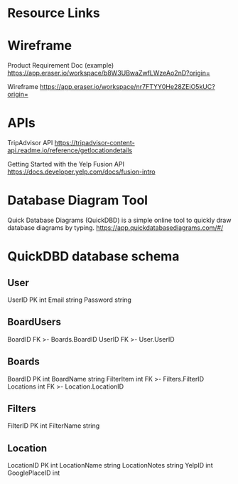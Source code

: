 # Resource Links

Wireframe
=========

Product Requirement Doc (example)
https://app.eraser.io/workspace/b8W3UBwaZwfLWzeAo2nD?origin=

Wireframe
https://app.eraser.io/workspace/nr7FTYY0He28ZEiO5kUC?origin=


APIs
====

TripAdvisor API
https://tripadvisor-content-api.readme.io/reference/getlocationdetails

Getting Started with the Yelp Fusion API
https://docs.developer.yelp.com/docs/fusion-intro


Database Diagram Tool
=====================

Quick Database Diagrams (QuickDBD) is a simple online tool to quickly draw database diagrams by typing.
https://app.quickdatabasediagrams.com/#/


QuickDBD database schema
========================

User
-
UserID PK int
Email string
Password string

BoardUsers
-
BoardID FK >- Boards.BoardID 
UserID FK >- User.UserID

Boards
-
BoardID PK int
BoardName string
FilterItem int FK >- Filters.FilterID
Locations int FK >- Location.LocationID

Filters
-
FilterID PK int
FilterName string

Location
-
LocationID PK int
LocationName string
LocationNotes string
YelpID int
GooglePlaceID int
